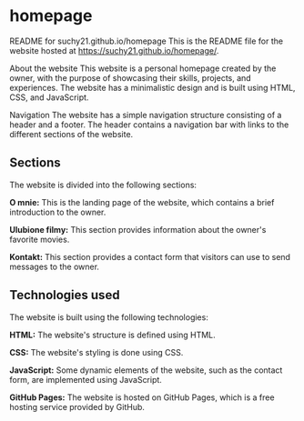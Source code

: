# homepage
README for suchy21.github.io/homepage
This is the README file for the website hosted at https://suchy21.github.io/homepage/.

About the website
This website is a personal homepage created by the owner, with the purpose of showcasing their skills, projects, and experiences. The website has a minimalistic design
and is built using HTML, CSS, and JavaScript.

Navigation
The website has a simple navigation structure consisting of a header and a footer. The header contains a navigation bar with links to the different
sections of the website.

## Sections
The website is divided into the following sections:

**O mnie:** This is the landing page of the website, which contains a brief introduction to the owner.

**Ulubione filmy:** This section provides information about the owner's favorite movies.

**Kontakt:** This section provides a contact form that visitors can use to send messages to the owner.

## Technologies used
The website is built using the following technologies:

**HTML:** The website's structure is defined using HTML.

**CSS:** The website's styling is done using CSS.

**JavaScript:** Some dynamic elements of the website, such as the contact form, are implemented using JavaScript.

**GitHub Pages:** The website is hosted on GitHub Pages, which is a free hosting service provided by GitHub.
